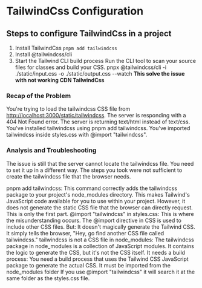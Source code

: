 # TailwindCss Configuration

## Steps to configure TailwindCss in a project

1. Install TailwindCss
`pnpm add tailwindcss`
2. Install @tailwindcss/cli
3. Start the Tailwind CLI build process
Run the CLI tool to scan your source files for classes and build your CSS.
pnpx @tailwindcss/cli -i ./static/input.css -o ./static/output.css --watch
**This solve the issue with not working CDN TailwindCss**

### Recap of the Problem

You're trying to load the tailwindcss CSS file from <http://localhost:3000/static/tailwindcss>.
The server is responding with a 404 Not Found error.
The server is returning text/html instead of text/css.
You've installed tailwindcss using pnpm add tailwindcss.
You've imported tailwindcss inside styles.css with @import "tailwindcss".

### Analysis and Troubleshooting

The issue is still that the server cannot locate the tailwindcss file. You need to set it up in a different way. The steps you took were not sufficient to create the tailwindcss file that the browser needs.

pnpm add tailwindcss: This command correctly adds the tailwindcss package to your project's node_modules directory. This makes Tailwind's JavaScript code available for you to use within your project. However, it does not generate the static CSS file that the browser can directly request. This is only the first part.
@import "tailwindcss" in styles.css: This is where the misunderstanding occurs. The @import directive in CSS is used to include other CSS files. But:
It doesn't magically generate the Tailwind CSS. It simply tells the browser, "Hey, go find another CSS file called tailwindcss."
tailwindcss is not a CSS file in node_modules: The tailwindcss package in node_modules is a collection of JavaScript modules. It contains the logic to generate the CSS, but it's not the CSS itself.
It needs a build process: You need a build process that uses the Tailwind CSS JavaScript package to generate the actual CSS.
It must be imported from the node_modules folder If you use @import "tailwindcss" it will search it at the same folder as the styles.css file.
